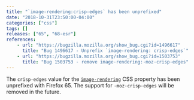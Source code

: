 ```yaml
---
title: "`image-rendering:crisp-edges` has been unprefixed"
date: "2018-10-31T23:50:00-04:00"
categories: ["css"]
tags: []
releases: ["65", "68-esr"]
references:
    - url: "https://bugzilla.mozilla.org/show_bug.cgi?id=1496617"
      title: "Bug 1496617 - Unprefix `image-rendering: crisp-edges`"
    - url: "https://bugzilla.mozilla.org/show_bug.cgi?id=1503753"
      title: "Bug 1503753 - remove image-rendering:-moz-crisp-edges"
---
```

The `crisp-edges` value for the [`image-rendering`](https://developer.mozilla.org/docs/Web/CSS/image-rendering) CSS property has been unprefixed with Firefox 65. The support for `-moz-crisp-edges` will be removed in the future.
